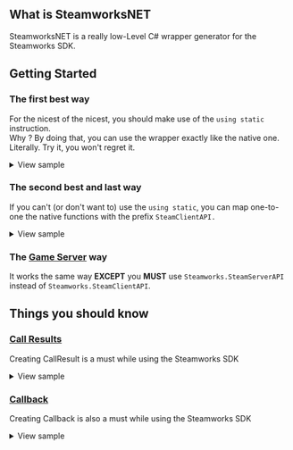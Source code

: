 ## What is SteamworksNET

SteamworksNET is a really low-Level C# wrapper generator for the Steamworks SDK.


## Getting Started

### The first best way
For the nicest of the nicest, you should make use of the `using static` instruction.  
Why ? By doing that, you can use the wrapper exactly like the native one. Literally. Try it, you won't regret it.
<details>
  <summary>View sample</summary>

```c#
using static Steamworks.SteamClientAPI;
using static Steamworks.SteamConstants;

if ( SteamAPI_RestartAppIfNecessary( k_uAppIdInvalid ) )
{
    return 1;
}

if ( !SteamAPI_Init() )
{
    return 1;
}

// do your things
[...]

SteamAPI_Shutdown();
```
</details>

### The second best and last way
If you can't (or don't want to) use the `using static`,
you can map one-to-one the native functions with the prefix `SteamClientAPI.`
<details>
  <summary>View sample</summary>

```c#
using Steamworks;

if ( SteamClientAPI.SteamAPI_RestartAppIfNecessary( SteamConstants.k_uAppIdInvalid ) )
{
    return 1;
}

if ( !SteamClientAPI.SteamAPI_Init() )
{
    return 1;
}

// do your things
[...]

SteamClientAPI.SteamAPI_Shutdown();
```
</details>

### The [Game Server](https://partner.steamgames.com/doc/sdk/api#steam_game_servers) way

It works the same way **EXCEPT** you **MUST** use `Steamworks.SteamServerAPI` instead of `Steamworks.SteamClientAPI`.


## Things you should know

### [Call Results](https://partner.steamgames.com/doc/sdk/api#callresults)

Creating CallResult is a must while using the Steamworks SDK
<details>
  <summary>View sample</summary>

```c#
// Initialisation code is omitted
[...]

// Creating a CallResult only requires CallResult<T>.Create() where T is the type of the call result
var callResult = CallResult<LobbyMatchList_t>.Create();

// Then we are calling a function that will invoke a call result at some point
// Fortunaly, this wrapper is typed, so it returns a CallHandle<T>
var handle = SteamMatchmaking().RequestLobbyList();

// As for the base sdk, we are setting the callback
callResult.Set(handle, (in LobbyMatchList_t lobbyMatchList, in bool failed) =>
{
    // do your things
    [...]
});

[...]
// When you no longer need the event, you can call .Dispose() on it
// You do not needs to dispose the call results when shutting down the API (Client or Server are managed separately)
callResult.Dispose()
```
</details>


### [Callback](https://partner.steamgames.com/doc/sdk/api#callbacks)

Creating Callback is also a must while using the Steamworks SDK
<details>
  <summary>View sample</summary>

```c#
// Initialisation code is omitted
[...]

// Creating a Callback only requires Callback<T>.Create({function}) where T is the type of the callback
var lobbyEnterCallback = Callback<LobbyEnter_t>.Create((in LobbyEnter_t result) =>
{
    // do your things
    [...]
});

// Then we are calling a function that will invoke a callback
// The callback will be called (do not forget to call SteamAPI_RunCallbacks() every frames)
SteamMatchmaking().CreateLobby(ELobbyType.k_ELobbyTypePrivate, 1);

[...]
// When you no longer need the event, you can call .Dispose() on it
// You do not needs to dispose the callbacks when shutting down the API (Client or Server are managed separately)
lobbyEnterCallback.Dispose()

```
</details>